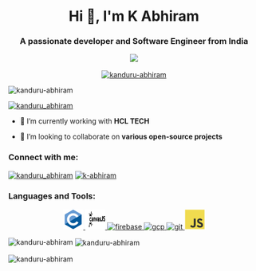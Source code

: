 <h1 align="center">Hi 👋, I'm K Abhiram</h1>
<h3 align="center">A passionate developer and Software Engineer from India</h3>

<p align="center">
<!--   <a href="https://github.com/DenverCoder1/readme-typing-svg"> -->
    <img src="https://readme-typing-svg.herokuapp.com?color=411482&width=380&height=28&lines=Hi👋+I'm+K+Abhiram..;Microsoft+Student+Ambassador;Passionate+Individual..;Empowering+Others;Thanks+for+watching+my+profile....&center=true"></a></p>

<p align="center"> <a href="https://github.com/ryo-ma/github-profile-trophy"><img src="https://github-profile-trophy.vercel.app/?username=kanduru-abhiram" alt="kanduru-abhiram" /></a> </p>

<p align="left"><img src="https://komarev.com/ghpvc/?username=kanduru-abhiram&label=Profile%20views&color=0e75b6&style=flat" alt="kanduru-abhiram" /> </p>

<p align="left"> <a href="https://twitter.com/kanduru_abhiram" target="blank"><img src="https://img.shields.io/twitter/follow/kanduru_abhiram?logo=twitter&style=for-the-badge" alt="kanduru_abhiram" /></a> </p>

- 🔭 I’m currently working with **HCL TECH**

- 👯 I’m looking to collaborate on **various open-source projects**

<h3 align="left">Connect with me:</h3>
<p align="left">
<a href="https://twitter.com/kanduru_abhiram" target="blank"><img align="center" src="https://raw.githubusercontent.com/rahuldkjain/github-profile-readme-generator/master/src/images/icons/Social/twitter.svg" alt="kanduru_abhiram" height="30" width="40" /></a>
<a href="https://linkedin.com/in/k-abhiram" target="blank"><img align="center" src="https://raw.githubusercontent.com/rahuldkjain/github-profile-readme-generator/master/src/images/icons/Social/linked-in-alt.svg" alt="k-abhiram" height="30" width="40" /></a>
</p>

<h3 align="left">Languages and Tools:</h3>
<p align="center"> <a href="https://www.cprogramming.com/" target="_blank" rel="noreferrer"> <img src="https://raw.githubusercontent.com/devicons/devicon/master/icons/c/c-original.svg" alt="c" width="40" height="40"/> </a> <a href="https://canvasjs.com" target="_blank" rel="noreferrer"> <img src="https://raw.githubusercontent.com/Hardik0307/Hardik0307/master/assets/canvasjs-charts.svg" alt="canvasjs" width="40" height="40"/> </a> <a href="https://firebase.google.com/" target="_blank" rel="noreferrer"> <img src="https://www.vectorlogo.zone/logos/firebase/firebase-icon.svg" alt="firebase" width="40" height="40"/> </a> <a href="https://cloud.google.com" target="_blank" rel="noreferrer"> <img src="https://www.vectorlogo.zone/logos/google_cloud/google_cloud-icon.svg" alt="gcp" width="40" height="40"/> </a> <a href="https://git-scm.com/" target="_blank" rel="noreferrer"> <img src="https://www.vectorlogo.zone/logos/git-scm/git-scm-icon.svg" alt="git" width="40" height="40"/> </a> <a href="https://developer.mozilla.org/en-US/docs/Web/JavaScript" target="_blank" rel="noreferrer"> <img src="https://raw.githubusercontent.com/devicons/devicon/master/icons/javascript/javascript-original.svg" alt="javascript" width="40" height="40"/> </a> </p>

<p><img align="left" src="https://github-readme-stats.vercel.app/api/top-langs?username=kanduru-abhiram&show_icons=true&locale=en&layout=compact" alt="kanduru-abhiram" /></p>

<p>&nbsp;<img align="center" src="https://github-readme-stats.vercel.app/api?username=kanduru-abhiram&show_icons=true&locale=en" alt="kanduru-abhiram" /></p>

<p><img align="center" src="https://github-readme-streak-stats.herokuapp.com/?user=kanduru-abhiram&" alt="kanduru-abhiram" /></p>
